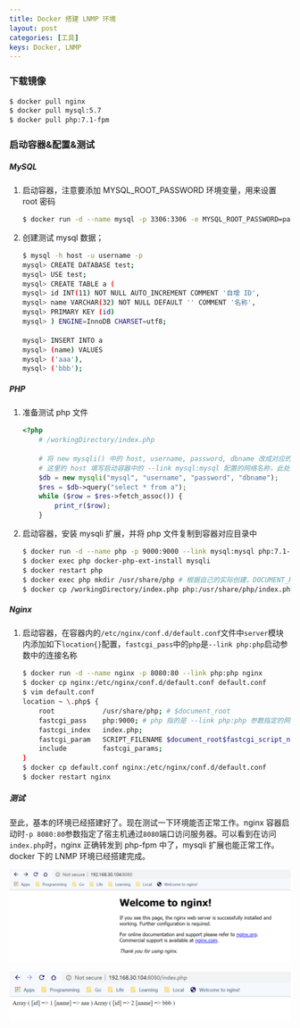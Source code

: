 ```yaml
---
title: Docker 搭建 LNMP 环境
layout: post
categories: [工具]
keys: Docker, LNMP
---
```


### 下载镜像

```bash
$ docker pull nginx
$ docker pull mysql:5.7
$ docker pull php:7.1-fpm
```

### 启动容器&配置&测试

##### MySQL

1.	启动容器，注意要添加 MYSQL_ROOT_PASSWORD 环境变量，用来设置 root 密码

    ```bash
    $ docker run -d --name mysql -p 3306:3306 -e MYSQL_ROOT_PASSWORD=password mysql:5.7
    ```

2.	创建测试 mysql 数据；

    ```bash
    $ mysql -h host -u username -p
    mysql> CREATE DATABASE test;
    mysql> USE test;
    mysql> CREATE TABLE a (
    mysql> id INT(11) NOT NULL AUTO_INCREMENT COMMENT '自增 ID',
    mysql> name VARCHAR(32) NOT NULL DEFAULT '' COMMENT '名称',
    mysql> PRIMARY KEY (id)
    mysql> ) ENGINE=InnoDB CHARSET=utf8;

    mysql> INSERT INTO a 
    mysql> (name) VALUES 
    mysql> ('aaa'),
    mysql> ('bbb');
    ```

##### PHP

1.	准备测试 php 文件

    ```php
    <?php
        # /workingDirectory/index.php

        # 将 new mysqli() 中的 host, username, password, dbname 改成对应的值
        # 这里的 host 填写启动容器中的 --link mysql:mysql 配置的网络名称，此处为 mysql
        $db = new mysqli("mysql", "username", "password", "dbname");
        $res = $db->query("select * from a");
        while ($row = $res->fetch_assoc()) {
            print_r($row);
        }
    ```

2.	启动容器，安装 mysqli 扩展，并将 php 文件复制到容器对应目录中

    ```bash
    $ docker run -d --name php -p 9000:9000 --link mysql:mysql php:7.1-fpm
    $ docker exec php docker-php-ext-install mysqli
    $ docker restart php
    $ docker exec php mkdir /usr/share/php # 根据自己的实际创建，DOCUMENT_ROOT
    $ docker cp /workingDirectory/index.php php:/usr/share/php/index.php
    ```

##### Nginx

1.	启动容器，在容器内的`/etc/nginx/conf.d/default.conf`文件中`server`模块内添加如下`location{}`配置，`fastcgi_pass`中的`php`是`--link php:php`启动参数中的连接名称

    ```bash
    $ docker run -d --name nginx -p 8080:80 --link php:php nginx
    $ docker cp nginx:/etc/nginx/conf.d/default.conf default.conf
    $ vim default.conf
    location ~ \.php$ {
        root            /usr/share/php; # $document_root
        fastcgi_pass	php:9000; # php 指的是 --link php:php 参数指定的网络名称
        fastcgi_index	index.php;
        fastcgi_param	SCRIPT_FILENAME	$document_root$fastcgi_script_name;
        include         fastcgi_params;
    }
    $ docker cp default.conf nginx:/etc/nginx/conf.d/default.conf
    $ docker restart nginx
    ```

##### 测试

至此，基本的环境已经搭建好了。现在测试一下环境能否正常工作。nginx 容器启动时`-p 8080:80`参数指定了宿主机通过`8080`端口访问服务器。可以看到在访问`index.php`时，nginx 正确转发到 php-fpm 中了，mysqli 扩展也能正常工作。docker 下的 LNMP 环境已经搭建完成。

![default](/assets/images/20200329/WX_20200329154835.png)

![default](/assets/images/20200329/WX_20200329155032.png)
